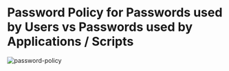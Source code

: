 # Password Policy for Passwords used by Users vs Passwords used by Applications / Scripts

![password-policy](https://user-images.githubusercontent.com/15157883/30431729-22790fe0-9992-11e7-84ad-056224875090.jpg)

